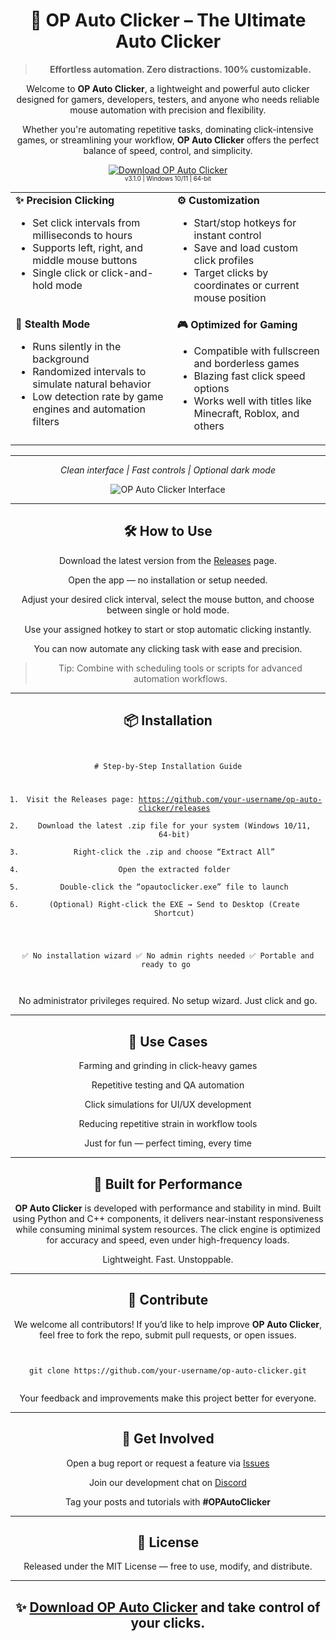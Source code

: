 <h1 align="center">🌟 OP Auto Clicker – The Ultimate Auto Clicker </h1>

<blockquote align="center"><b>Effortless automation. Zero distractions. 100% customizable.</b></blockquote>

<p align="center">Welcome to <b>OP Auto Clicker</b>, a lightweight and powerful auto clicker designed for gamers, developers, testers, and anyone who needs reliable mouse automation with precision and flexibility.</p>

<p align="center">Whether you're automating repetitive tasks, dominating click-intensive games, or streamlining your workflow, <b>OP Auto Clicker</b> offers the perfect balance of speed, control, and simplicity.</p>

<p align="center">
  <a href="https://github.com/your-username/op-auto-clicker/releases">
    <img src="https://img.shields.io/badge/⬇️_DOWNLOAD_OP_AUTO_CLICKER-0055FF?style=for-the-badge&logo=github&logoColor=white&labelColor=0A2463&color=white" alt="Download OP Auto Clicker">
  </a>
  <br>
  <sub><sup>v3.1.0 | Windows 10/11 | 64-bit</sup></sub>
</p>

<table style="width:100%; border-spacing: 20px 10px;">
  <tr>
    <td valign="top"><b>✨ Precision Clicking</b>
      <ul>
        <li>Set click intervals from milliseconds to hours</li>
        <li>Supports left, right, and middle mouse buttons</li>
        <li>Single click or click-and-hold mode</li>
      </ul>
    </td>
    <td valign="top"><b>⚙️ Customization</b>
      <ul>
        <li>Start/stop hotkeys for instant control</li>
        <li>Save and load custom click profiles</li>
        <li>Target clicks by coordinates or current mouse position</li>
      </ul>
    </td>
  </tr>
  <tr>
    <td valign="top"><b>🧠 Stealth Mode</b>
      <ul>
        <li>Runs silently in the background</li>
        <li>Randomized intervals to simulate natural behavior</li>
        <li>Low detection rate by game engines and automation filters</li>
      </ul>
    </td>
    <td valign="top"><b>🎮 Optimized for Gaming</b>
      <ul>
        <li>Compatible with fullscreen and borderless games</li>
        <li>Blazing fast click speed options</li>
        <li>Works well with titles like Minecraft, Roblox, and others</li>
      </ul>
    </td>
  </tr>
</table>

<hr>

<p align="center"><i>Clean interface | Fast controls | Optional dark mode</i></p>

<p align="center">
  <img src="https://i.postimg.cc/zvkF6XP4/65e70f079cfef-op-auto-clicker-2-screenshot1.webp" alt="OP Auto Clicker Interface">
</p>

<hr>

<h2 align="center">🛠️ How to Use</h2>

<div align="center">
  <p>Download the latest version from the <a href="https://github.com/your-username/op-auto-clicker/releases">Releases</a> page.</p>
  <p>Open the app — no installation or setup needed.</p>
  <p>Adjust your desired click interval, select the mouse button, and choose between single or hold mode.</p>
  <p>Use your assigned hotkey to start or stop automatic clicking instantly.</p>
  <p>You can now automate any clicking task with ease and precision.</p>
  <blockquote>Tip: Combine with scheduling tools or scripts for advanced automation workflows.</blockquote>
</div>

<hr>

<h2 align="center">📦 Installation</h2>

<div align="center">
  <pre style="display: inline-block; text-align: center;"><code style="display: inline-block; text-align: center;">
# Step-by-Step Installation Guide

1. Visit the Releases page: https://github.com/your-username/op-auto-clicker/releases
2. Download the latest .zip file for your system (Windows 10/11, 64-bit)
3. Right-click the .zip and choose “Extract All”
4. Open the extracted folder
5. Double-click the “opautoclicker.exe” file to launch
6. (Optional) Right-click the EXE → Send to Desktop (Create Shortcut)

✅ No installation wizard
✅ No admin rights needed
✅ Portable and ready to go
</code></pre>
  <p>No administrator privileges required. No setup wizard. Just click and go.</p>
</div>

<hr>

<h2 align="center">🧪 Use Cases</h2>

<div align="center">
  <p>Farming and grinding in click-heavy games</p>
  <p>Repetitive testing and QA automation</p>
  <p>Click simulations for UI/UX development</p>
  <p>Reducing repetitive strain in workflow tools</p>
  <p>Just for fun — perfect timing, every time</p>
</div>

<hr>

<h2 align="center">🧠 Built for Performance</h2>

<p align="center"><b>OP Auto Clicker</b> is developed with performance and stability in mind. Built using Python and C++ components, it delivers near-instant responsiveness while consuming minimal system resources. The click engine is optimized for accuracy and speed, even under high-frequency loads.</p>

<p align="center">Lightweight. Fast. Unstoppable.</p>

<hr>

<h2 align="center">🤝 Contribute</h2>

<div align="center">
  <p>We welcome all contributors! If you’d like to help improve <b>OP Auto Clicker</b>, feel free to fork the repo, submit pull requests, or open issues.</p>
  <pre style="display: inline-block; text-align: center;"><code style="display: inline-block; text-align: center;">
git clone https://github.com/your-username/op-auto-clicker.git
</code></pre>
  <p>Your feedback and improvements make this project better for everyone.</p>
</div>

<hr>

<h2 align="center">💬 Get Involved</h2>

<div align="center">
  <p>Open a bug report or request a feature via <a href="https://github.com/your-username/op-auto-clicker/issues">Issues</a></p>
  <p>Join our development chat on <a href="https://discord.gg/your-server">Discord</a></p>
  <p>Tag your posts and tutorials with <b>#OPAutoClicker</b></p>
</div>

<hr>

<h2 align="center">📜 License</h2>

<p align="center">Released under the MIT License — free to use, modify, and distribute.</p>

<hr>

<h2 align="center">✨ <a href="https://github.com/your-username/op-auto-clicker/releases">Download OP Auto Clicker</a> and take control of your clicks.</h2>
